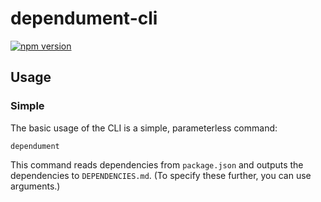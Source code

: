 # dependument-cli

[![npm version](https://badge.fury.io/js/dependument-cli.svg)](https://badge.fury.io/js/dependument-cli)

## Usage

### Simple

The basic usage of the CLI is a simple, parameterless command:

    dependument
    
This command reads dependencies from `package.json` and outputs the dependencies to `DEPENDENCIES.md`. (To specify these further, you can use arguments.)
